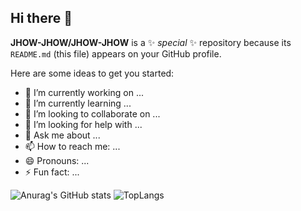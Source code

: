 ## Hi there 👋

**JHOW-JHOW/JHOW-JHOW** is a ✨ _special_ ✨ repository because its `README.md` (this file) appears on your GitHub profile.

Here are some ideas to get you started:

- 🔭 I’m currently working on ...
- 🌱 I’m currently learning ...
- 👯 I’m looking to collaborate on ...
- 🤔 I’m looking for help with ...
- 💬 Ask me about ...
- 📫 How to reach me: ...
- 😄 Pronouns: ...
- ⚡ Fun fact: ...

![Anurag's GitHub stats](https://github-readme-stats.vercel.app/api?username=JHOW-JHOW&show_icons=true&theme=dark)
![TopLangs](https://github-readme-stats.vercel.app/api/top-langs/?username=JHOW-JHOW&hide_progresstrue&theme=dark)

